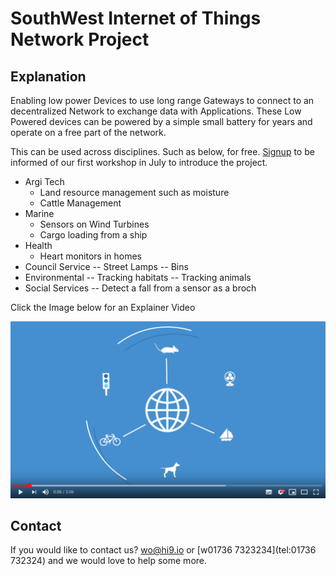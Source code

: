 # SouthWest Internet of Things Network Project

## Explanation

Enabling low power Devices to use long range Gateways to connect to an  decentralized Network to exchange data with Applications. These Low Powered devices can be powered by a simple small battery for years and operate on a free part of the network.

This can be used across disciplines. Such as below, for free. [Signup](http://eepurl.com/guHcQb) to be informed of our first workshop in July to introduce the project.

- Argi Tech
  - Land resource management such as moisture
  - Cattle Management
- Marine
  - Sensors on Wind Turbines
  - Cargo loading from a ship
- Health
  - Heart monitors in homes
- Council Service
  -- Street Lamps
  -- Bins
- Environmental
  -- Tracking habitats
  -- Tracking animals
- Social Services
  --  Detect a fall from a sensor as a broch

Click the Image below for an Explainer Video

[![Explainer Video](/images/video-shot.png)](https://www.youtube.com/watch?v=Q2So47rLOqgE "Things Network")

## Contact

If you would like to contact us? [wo@hi9.io](mailto:wo@hi9.io) or [w01736 7323234](tel:01736 732324)  and we would love to help some more.
